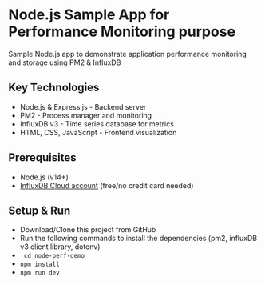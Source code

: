 # Node.js Sample App for Performance Monitoring purpose

Sample Node.js app to demonstrate application performance monitoring and storage using PM2 &amp; InfluxDB

## Key Technologies
- Node.js & Express.js - Backend server
- PM2 - Process manager and monitoring
- InfluxDB v3 - Time series database for metrics
- HTML, CSS, JavaScript - Frontend visualization

## Prerequisites
- Node.js (v14+)
- [InfluxDB Cloud account](https://www.influxdata.com/get-influxdb/) (free/no credit card needed)

## Setup & Run

- Download/Clone this project from GitHub
- Run the following commands to install the dependencies (pm2, influxDB v3 client library, dotenv)
- ``` cd node-perf-demo```
- ``` npm install ```
- ``` npm run dev ```
